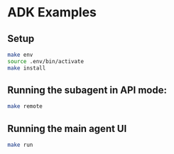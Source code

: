 # ADK Examples

## Setup

```bash
make env
source .env/bin/activate
make install
```

## Running the subagent in API mode:

```bash
make remote
```

## Running the main agent UI

```bash
make run
```
